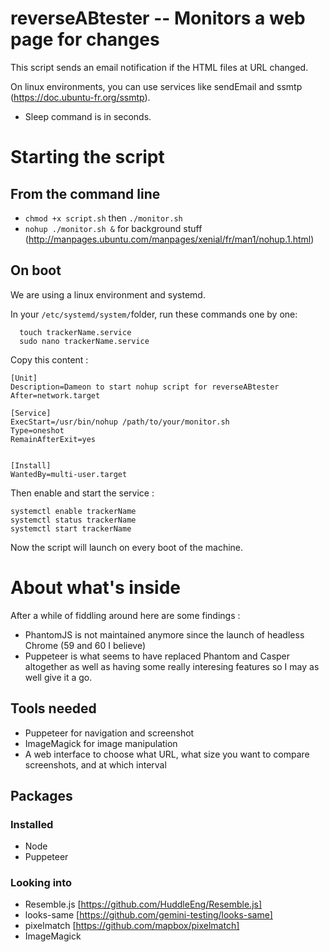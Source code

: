 # reverseABtester -- Monitors a web page for changes

This script sends an email notification if the HTML files at URL changed.

On linux environments, you can use services like sendEmail and ssmtp (https://doc.ubuntu-fr.org/ssmtp).

- Sleep command is in seconds.

# Starting the script
## From the command line
- `chmod +x script.sh` then `./monitor.sh`
- `nohup ./monitor.sh &` for background stuff (http://manpages.ubuntu.com/manpages/xenial/fr/man1/nohup.1.html)

## On boot
We are using a linux environment and systemd.

In your `/etc/systemd/system/`folder, run these commands one by one:
```
  touch trackerName.service
  sudo nano trackerName.service
  ```

Copy this content :
```
[Unit]
Description=Dameon to start nohup script for reverseABtester
After=network.target

[Service]
ExecStart=/usr/bin/nohup /path/to/your/monitor.sh
Type=oneshot
RemainAfterExit=yes


[Install]
WantedBy=multi-user.target
```

Then enable and start the service :
```
systemctl enable trackerName
systemctl status trackerName
systemctl start trackerName
```

Now the script will launch on every boot of the machine.

# About what's inside
After a while of fiddling around here are some findings :
- PhantomJS is not maintained anymore since the launch of headless Chrome (59 and 60 I believe)
- Puppeteer is what seems to have replaced Phantom and Casper altogether as well as having some really interesing features so I may as well give it a go.

## Tools needed
- Puppeteer for navigation and screenshot
- ImageMagick for image manipulation
- A web interface to choose what URL, what size you want to compare screenshots, and at which interval


## Packages
### Installed
- Node
- Puppeteer

### Looking into
- Resemble.js [https://github.com/HuddleEng/Resemble.js]
- looks-same [https://github.com/gemini-testing/looks-same]
- pixelmatch [https://github.com/mapbox/pixelmatch]
- ImageMagick
